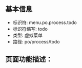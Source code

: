 
## 基本信息

- 标识符: menu.po.process.todo
- 标识符缩写: todo
- 类型: 虚拟菜单
- 路径: po/process/todo

## 页面功能描述：




